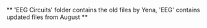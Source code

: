 ** 'EEG Circuits' folder contains the old files by Yena, 'EEG' contains updated files from August **
